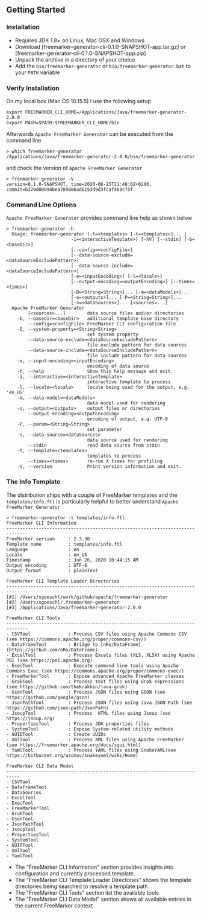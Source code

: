 ## Getting Started

### Installation

* Requires JDK 1.8+ on Linux, Mac OSX and Windows
* Download [freemarker-generator-cli-0.1.0-SNAPSHOT-app.tar.gz] or [freemarker-generator-cli-0.1.0-SNAPSHOT-app.zip]
* Unpack the archive in a directory of your choice
* Add the `bin/freemarker-generator` or `bin/freemarker-generator.bat` to your `PATH` variable

### Verify Installation

On my local box (Mac OS 10.15.5) I use the following setup

```
export FREEMARKER_CLI_HOME=/Applications/Java/freemarker-generator-2.0.0
export PATH=$PATH:$FREEMARKER_CLI_HOME/bin
```

Afterwards `Apache FreeMarker Generator` can be executed from the command line

```
> which freemarker-generator
/Applications/Java/freemarker-generator-2.0.0/bin/freemarker-generator
```

and check the version of `Apache FreeMarker Generator`

```
> freemarker-generator -V
version=0.1.0-SNAPSHOT, time=2020-06-25T21:48:02+0200, commit=b320d00094be8789086ad6153d9d3fcaf4b8c75f
```

### Command Line Options

`Apache FreeMarker Generator` provides command line help as shown below

```
> freemarker-generator -h
  Usage: freemarker-generator (-t=<templates> [-t=<templates>]... |
                        -i=<interactiveTemplate>) [-hV] [--stdin] [-b=<baseDir>]
                        [--config=<configFile>]
                        [--data-source-exclude=<dataSourceExcludePattern>]
                        [--data-source-include=<dataSourceIncludePattern>]
                        [-e=<inputEncoding>] [-l=<locale>]
                        [--output-encoding=<outputEncoding>] [--times=<times>]
                        [-D=<String=String>]... [-m=<dataModels>]...
                        [-o=<outputs>]... [-P=<String=String>]...
                        [-s=<dataSources>]... [<sources>...]
  Apache FreeMarker Generator
        [<sources>...]        data source files and/or directories
    -b, --basedir=<baseDir>   additional template base directory
        --config=<configFile> FreeMarker CLI configuration file
    -D, --system-property=<String=String>
                              set system property
        --data-source-exclude=<dataSourceExcludePattern>
                              file exclude pattern for data sources
        --data-source-include=<dataSourceIncludePattern>
                              file include pattern for data sources
    -e, --input-encoding=<inputEncoding>
                              encoding of data source
    -h, --help                Show this help message and exit.
    -i, --interactive=<interactiveTemplate>
                              interactive template to process
    -l, --locale=<locale>     locale being used for the output, e.g. 'en_US'
    -m, --data-model=<dataModels>
                              data model used for rendering
    -o, --output=<outputs>    output files or directories
        --output-encoding=<outputEncoding>
                              encoding of output, e.g. UTF-8
    -P, --param=<String=String>
                              set parameter
    -s, --data-source=<dataSources>
                              data source used for rendering
        --stdin               read data source from stdin
    -t, --template=<templates>
                              templates to process
        --times=<times>       re-run X times for profiling
    -V, --version             Print version information and exit.
```

### The Info Template

The distribution ships with a couple of FreeMarker templates and the `templates/info.ftl` is particularly helpful 
to better understand `Apache FreeMarker Generator`

```
> freemarker-generator -t templates/info.ftl
FreeMarker CLI Information
------------------------------------------------------------------------------
FreeMarker version     : 2.3.30
Template name          : templates/info.ftl
Language               : en
Locale                 : en_US
Timestamp              : Jun 26, 2020 10:44:15 AM
Output encoding        : UTF-8
Output format          : plainText

FreeMarker CLI Template Loader Directories
------------------------------------------------------------------------------
[#1] /Users/sgoeschl/work/github/apache/freemarker-generator
[#2] /Users/sgoeschl/.freemarker-generator
[#3] /Applications/Java/freemarker-generator-2.0.0

FreeMarker CLI Tools
------------------------------------------------------------------------------
- CSVTool              : Process CSV files using Apache Commons CSV (see https://commons.apache.org/proper/commons-csv/)
- DataFrameTool        : Bridge to [nRo/DataFrame](https://github.com/nRo/DataFrame)
- ExcelTool            : Process Excels files (XLS, XLSX) using Apache POI (see https://poi.apache.org)
- ExecTool             : Execute command line tools using Apache Commons Exec (see https://commons.apache.org/proper/commons-exec/)
- FreeMarkerTool       : Expose advanced Apache FreeMarker classes
- GrokTool             : Process text files using Grok expressions (see https://github.com/thekrakken/java-grok)
- GsonTool             : Process JSON files using GSON (see https://github.com/google/gson)
- JsonPathTool         : Process JSON files using Java JSON Path (see https://github.com/json-path/JsonPath)
- JsoupTool            : Process  HTML files using Jsoup (see https://jsoup.org)
- PropertiesTool       : Process JDK properties files
- SystemTool           : Expose System-related utility methods
- UUIDTool             : Create UUIDs
- XmlTool              : Process XML files using Apache FreeMarker (see https://freemarker.apache.org/docs/xgui.html)
- YamlTool             : Process YAML files using SnakeYAML(see https://bitbucket.org/asomov/snakeyaml/wiki/Home)

FreeMarker CLI Data Model
---------------------------------------------------------------------------
- CSVTool
- DataFrameTool
- DataSources
- ExcelTool
- ExecTool
- FreeMarkerTool
- GrokTool
- GsonTool
- JsonPathTool
- JsoupTool
- PropertiesTool
- SystemTool
- UUIDTool
- XmlTool
- YamlTool
```

* The "FreeMarker CLI Information" section provides insights into configuration and currently processed template.
* The "FreeMarker CLI Template Loader Directories" shows the template directories being searched to resolve a template path
* The "FreeMarker CLI Tools" section list the available tools
* The "FreeMarker CLI Data Model" section shows all available entries in the current FreeMarker context 
